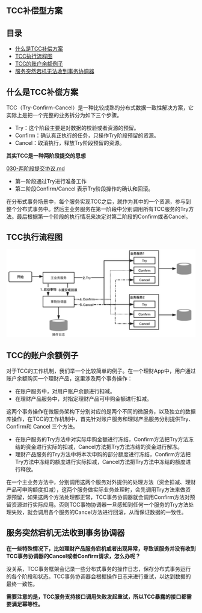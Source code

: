 ## TCC补偿型方案

## 目录

- [什么是TCC补偿方案](#什么是TCC补偿方案)
- [TCC执行流程图](#TCC执行流程图)
- [TCC的账户余额例子](#TCC的账户余额例子)
- [服务突然宕机无法收到事务协调器](#服务突然宕机无法收到事务协调器)

## 什么是TCC补偿方案

TCC（Try-Confirm-Cancel）是一种比较成熟的分布式数据一致性解决方案，它实际上是把一个完整的业务拆分为如下三个步骤。

- Try：这个阶段主要是对数据的校验或者资源的预留。
- Confirm：确认真正执行的任务，只操作Try阶段预留的资源。
- Cancel：取消执行，释放Try阶段预留的资源。

**其实TCC是一种两阶段提交的思想**

 [030-两阶段提交协议.md](030-两阶段提交协议.md) 

- 第一阶段通过Try进行准备工作
- 第二阶段Confirm/Cancel 表示Try阶段操作的确认和回滚。

在分布式事务场景中，每个服务实现TCC之后，就作为其中的一个资源，参与到整个分布式事务中。然后主业务服务在第一阶段中分别调用所有TCC服务的Try方法。最后根据第一个阶段的执行情况来决定对第二阶段的Confirm或者Cancel。

## TCC执行流程图

<img src="../../assets/image-20200903120559862.png" alt="image-20200903120559862" style="zoom:50%;" />

## TCC的账户余额例子

对于TCC的工作机制，我们举一个比较简单的例子。在一个理财App中，用户通过账户余额购买一个理财产品，这里涉及两个事务操作：

- 在账户服务中，对用户账户余额进行扣减。
- 在理财产品服务中，对指定理财产品可申购金额进行扣减。

这两个事务操作在微服务架构下分别对应的是两个不同的微服务，以及独立的数据库操作，在TCC的工作机制中，首先针对账户服务和理财产品服务分别提供Try、Confirm和 Cancel 三个方法。

- 在账户服务的Try方法中对实际申购金额进行冻结，Confirm方法把Try方法冻结的资金进行实际的扣减，Cancel方法把Try方法冻结的资金进行解冻。
- 理财产品服务的Try方法中将本次申购的部分额度进行冻结，Confirm方法把Try方法中冻结的额度进行实际扣减，Cancel方法把Try方法中冻结的额度进行释放。

在一个主业务方法中，分别调用这两个服务对外提供的处理方法（资金扣减、理财产品可申购额度扣减），这两个服务做实际业务处理时，会先调用Try方法来做资源预留，如果这两个方法处理都正常，TCC事务协调器就会调用Confirm方法对预留资源进行实际应用。否则TCC事物协调器一旦感知到任何一个服务的Try方法处理失败，就会调用各个服务的Cancel方法进行回滚，从而保证数据的一致性。

## 服务突然宕机无法收到事务协调器

**在一些特殊情况下，比如理财产品服务宕机或者出现异常，导致该服务并没有收到TCC事务协调器的Cancel或者Confirm请求，怎么办呢？**

没关系，TCC事务框架会记录一些分布式事务的操作日志，保存分布式事务运行的各个阶段和状态。TCC事务协调器会根据操作日志来进行重试，以达到数据的最终一致性。

**需要注意的是，TCC服务支持接口调用失败发起重试，所以TCC暴露的接口都需要满足幂等性。**

